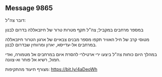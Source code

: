 ## Message 9865

דובר צה"ל:

במספר מרחבים במקביל; צה"ל תקף מטרות טרור של חיזבאללה בדרום לבנון

מטוסי קרב של חיל האוויר תקפו מספר מבנים צבאיים של ארגון הטרור חיזבאללה במרחבים אל-עדייסא, יארון ומרווחין שבדרום לבנון.

במהלך היום כוחות צה"ל ביצעו ירי ארטילרי להסרת איום במרחבים אל מטמורה, ואדי חמול, רשיא אל פוחר וא-צוונה.

מצורף תיעוד מהתקיפות: https://bit.ly/4aDeoWh

